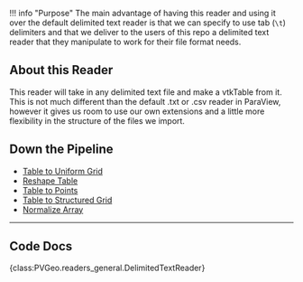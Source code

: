 !!! info "Purpose"
    The main advantage of having this reader and using it over the default delimited text reader is that we can specify to use tab (`\t`) delimiters and that we deliver to the users of this repo a delimited text reader that they manipulate to work for their file format needs.

## About this Reader
This reader will take in any delimited text file and make a vtkTable from it. This is not much different than the default .txt or .csv reader in ParaView, however it gives us room to use our own extensions and a little more flexibility in the structure of the files we import.

## Down the Pipeline
- [Table to Uniform Grid](../pvgeo-grids/table-to-uniform-grid.md)
- [Reshape Table](../filters-general/reshape-table.md)
- [Table to Points](https://www.paraview.org/Wiki/ParaView/Users_Guide/List_of_filters#Table_To_Points)
- [Table to Structured Grid](https://www.paraview.org/Wiki/ParaView/Users_Guide/List_of_filters#Table_To_Structured_Grid)
- [Normalize Array](../filters-general/normalize-array.md)

-----

## Code Docs

{class:PVGeo.readers_general.DelimitedTextReader}
